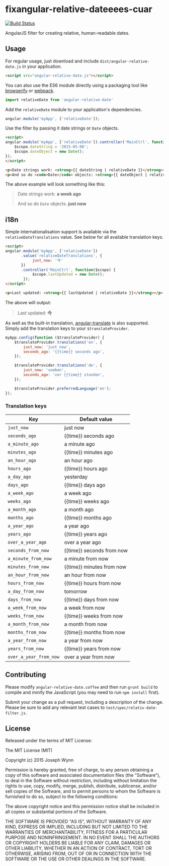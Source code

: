 # fixangular-relative-dateeees-cuar

[![Build Status](https://travis-ci.org/wildlyinaccurate/angular-relative-date.png?branch=master)](https://travis-ci.org/wildlyinaccurate/angular-relative-date)

AngularJS filter for creating relative, human-readable dates.

## Usage

For regular usage, just download and include `dist/angular-relative-date.js` in your application.

```html
<script src="angular-relative-date.js"></script>
```

You can also use the ES6 module directly using a packaging tool like [browserify](http://browserify.org/) or [webpack](https://webpack.github.io/).

```js
import relativeDate from 'angular-relative-date'
```

Add the `relativeDate` module to your application's dependencies.

```js
angular.module('myApp', ['relativeDate']);
```

Use the filter by passing it date strings or `Date` objects.

```html
<script>
angular.module('myApp', ['relativeDate']).controller('MainCtrl', function($scope) {
    $scope.dateString = '2015-05-08';
    $scope.dateObject = new Date();
});
</script>

<p>Date strings work: <strong>{{ dateString | relativeDate }}</strong></p>
<p>And so do <code>Date</code> objects: <strong>{{ dateObject | relativeDate }}</strong></p>
```

The above example will look something like this:

> Date strings work: **a week ago**
>
> And so do `Date` objects: **just now**

## i18n

Simple internationalisation support is available via the `relativeDateTranslations` value. See below for all available translation keys.

```html
<script>
angular.module('myApp', ['relativeDate'])
       .value('relativeDateTranslations', {
            just_now: '今'
       })
       .controller('MainCtrl', function($scope) {
            $scope.lastUpdated = new Date();
        });
</script>

<p>Last updated: <strong>{{ lastUpdated | relativeDate }}</strong></p>
```

The above will output:

> Last updated: **今**

As well as the built-in translation, [angular-translate](http://angular-translate.github.io/) is also supported. Simply add the translation keys to your `$translateProvider`.

```js
myApp.config(function ($translateProvider) {
    $translateProvider.translations('en', {
        just_now: 'just now',
        seconds_ago: '{{time}} seconds ago',
    });

    $translateProvider.translations('de', {
        just_now: 'soeben',
        seconds_ago: 'vor {{time}} stunden',
    });

    $translateProvider.preferredLanguage('en');
});
```

### Translation keys

| Key                    | Default value             |
|------------------------|---------------------------|
| `just_now`             | just now                  |
| `seconds_ago`          | {{time}} seconds ago      |
| `a_minute_ago`         | a minute ago              |
| `minutes_ago`          | {{time}} minutes ago      |
| `an_hour_ago`          | an hour ago               |
| `hours_ago`            | {{time}} hours ago        |
| `a_day_ago`            | yesterday                 |
| `days_ago`             | {{time}} days ago         |
| `a_week_ago`           | a week ago                |
| `weeks_ago`            | {{time}} weeks ago        |
| `a_month_ago`          | a month ago               |
| `months_ago`           | {{time}} months ago       |
| `a_year_ago`           | a year ago                |
| `years_ago`            | {{time}} years ago        |
| `over_a_year_ago`      | over a year ago           |
| `seconds_from_now`     | {{time}} seconds from now |
| `a_minute_from_now`    | a minute from now         |
| `minutes_from_now`     | {{time}} minutes from now |
| `an_hour_from_now`     | an hour from now          |
| `hours_from_now`       | {{time}} hours from now   |
| `a_day_from_now`       | tomorrow                  |
| `days_from_now`        | {{time}} days from now    |
| `a_week_from_now`      | a week from now           |
| `weeks_from_now`       | {{time}} weeks from now   |
| `a_month_from_now`     | a month from now          |
| `months_from_now`      | {{time}} months from now  |
| `a_year_from_now`      | a year from now           |
| `years_from_now`       | {{time}} years from now   |
| `over_a_year_from_now` | over a year from now      |

## Contributing

Please modify `angular-relative-date.coffee` and then run `grunt build` to compile and minify the JavaScript (you may need to run `npm install` first).

Submit your change as a pull request, including a description of the change. Please be sure to add any relevant test cases to `test/spec/relativ-date-filter.js`.

## License

Released under the terms of MIT License:

The MIT License (MIT)

Copyright (c) 2015 Joseph Wynn

Permission is hereby granted, free of charge, to any person obtaining a copy
of this software and associated documentation files (the "Software"), to deal
in the Software without restriction, including without limitation the rights
to use, copy, modify, merge, publish, distribute, sublicense, and/or sell
copies of the Software, and to permit persons to whom the Software is
furnished to do so, subject to the following conditions:

The above copyright notice and this permission notice shall be included in all
copies or substantial portions of the Software.

THE SOFTWARE IS PROVIDED "AS IS", WITHOUT WARRANTY OF ANY KIND, EXPRESS OR
IMPLIED, INCLUDING BUT NOT LIMITED TO THE WARRANTIES OF MERCHANTABILITY,
FITNESS FOR A PARTICULAR PURPOSE AND NONINFRINGEMENT. IN NO EVENT SHALL THE
AUTHORS OR COPYRIGHT HOLDERS BE LIABLE FOR ANY CLAIM, DAMAGES OR OTHER
LIABILITY, WHETHER IN AN ACTION OF CONTRACT, TORT OR OTHERWISE, ARISING FROM,
OUT OF OR IN CONNECTION WITH THE SOFTWARE OR THE USE OR OTHER DEALINGS IN THE
SOFTWARE.

